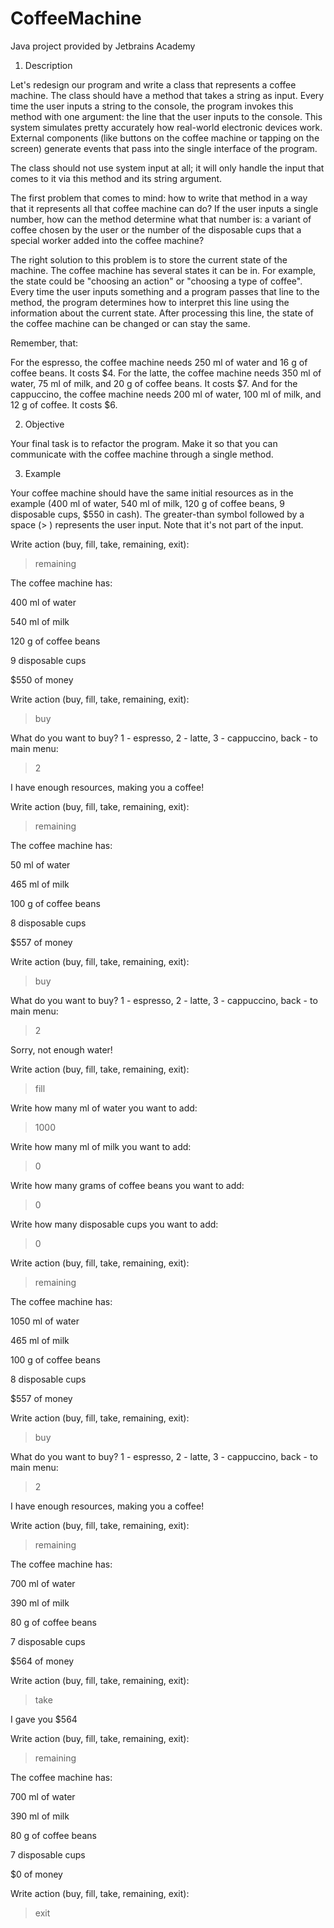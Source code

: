 # CoffeeMachine
Java project provided by Jetbrains Academy

1. Description

Let's redesign our program and write a class that represents a coffee machine. The class should have a method that takes a string as input. Every time the user inputs a string to the console, the program invokes this method with one argument: the line that the user inputs to the console. This system simulates pretty accurately how real-world electronic devices work. External components (like buttons on the coffee machine or tapping on the screen) generate events that pass into the single interface of the program.

The class should not use system input at all; it will only handle the input that comes to it via this method and its string argument.

The first problem that comes to mind: how to write that method in a way that it represents all that coffee machine can do? If the user inputs a single number, how can the method determine what that number is: a variant of coffee chosen by the user or the number of the disposable cups that a special worker added into the coffee machine?

The right solution to this problem is to store the current state of the machine. The coffee machine has several states it can be in. For example, the state could be "choosing an action" or "choosing a type of coffee". Every time the user inputs something and a program passes that line to the method, the program determines how to interpret this line using the information about the current state. After processing this line, the state of the coffee machine can be changed or can stay the same.

Remember, that:

For the espresso, the coffee machine needs 250 ml of water and 16 g of coffee beans. It costs $4.
For the latte, the coffee machine needs 350 ml of water, 75 ml of milk, and 20 g of coffee beans. It costs $7.
And for the cappuccino, the coffee machine needs 200 ml of water, 100 ml of milk, and 12 g of coffee. It costs $6.

2. Objective

Your final task is to refactor the program. Make it so that you can communicate with the coffee machine through a single method.

3. Example

Your coffee machine should have the same initial resources as in the example (400 ml of water, 540 ml of milk, 120 g of coffee beans, 9 disposable cups, $550 in cash).
The greater-than symbol followed by a space (> ) represents the user input. Note that it's not part of the input.

Write action (buy, fill, take, remaining, exit):
> remaining

The coffee machine has:

400 ml of water

540 ml of milk

120 g of coffee beans

9 disposable cups

$550 of money


Write action (buy, fill, take, remaining, exit):
> buy

What do you want to buy? 1 - espresso, 2 - latte, 3 - cappuccino, back - to main menu:
> 2

I have enough resources, making you a coffee!

Write action (buy, fill, take, remaining, exit):
> remaining

The coffee machine has:

50 ml of water

465 ml of milk

100 g of coffee beans

8 disposable cups

$557 of money

Write action (buy, fill, take, remaining, exit):
> buy

What do you want to buy? 1 - espresso, 2 - latte, 3 - cappuccino, back - to main menu:
> 2

Sorry, not enough water!

Write action (buy, fill, take, remaining, exit):
> fill

Write how many ml of water you want to add:
> 1000

Write how many ml of milk you want to add:
> 0

Write how many grams of coffee beans you want to add:
> 0

Write how many disposable cups you want to add:
> 0

Write action (buy, fill, take, remaining, exit):
> remaining

The coffee machine has:

1050 ml of water

465 ml of milk

100 g of coffee beans

8 disposable cups

$557 of money


Write action (buy, fill, take, remaining, exit):
> buy

What do you want to buy? 1 - espresso, 2 - latte, 3 - cappuccino, back - to main menu:
> 2

I have enough resources, making you a coffee!

Write action (buy, fill, take, remaining, exit):
> remaining

The coffee machine has:

700 ml of water

390 ml of milk

80 g of coffee beans

7 disposable cups

$564 of money


Write action (buy, fill, take, remaining, exit):
> take

I gave you $564

Write action (buy, fill, take, remaining, exit):
> remaining

The coffee machine has:

700 ml of water

390 ml of milk

80 g of coffee beans

7 disposable cups

$0 of money

Write action (buy, fill, take, remaining, exit):
> exit
